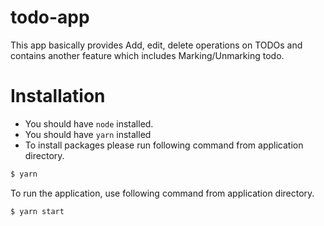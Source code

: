 # todo-app
This app basically provides Add, edit, delete operations on TODOs and contains another feature which includes Marking/Unmarking todo.

# Installation
  - You should have `node` installed.
  - You should have `yarn` installed
  - To install packages please run following command from application directory.

```sh
$ yarn
```

To run the application, use following command from application directory.
```sh
$ yarn start
```
